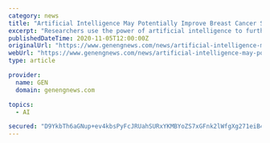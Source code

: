 ```yaml
---
category: news
title: "Artificial Intelligence May Potentially Improve Breast Cancer Screening"
excerpt: "Researchers use the power of artificial intelligence to further improve breast cancer screening mammograms, which may lead to improved detection."
publishedDateTime: 2020-11-05T12:00:00Z
originalUrl: "https://www.genengnews.com/news/artificial-intelligence-may-potentially-improve-breast-cancer-screening/"
webUrl: "https://www.genengnews.com/news/artificial-intelligence-may-potentially-improve-breast-cancer-screening/"
type: article

provider:
  name: GEN
  domain: genengnews.com

topics:
  - AI

secured: "D9YkbTh6aGNup+ev4kbsPyFcJRUahSURxYKMBYoZS7xGFnk2lWfgXg271eiB4aJpSmI87+ClPg4e5VRHUgULSm1RVA6bu+7mRrGGyjN+oldAD4aWs97PQ8ijVQjXlTlLZwekvyIFTAI82wmTcFw7YxPzhtedG6LFfUwsELKF8TL74viPZ6nnpCCDBIFtyT+4L9RSclWAodCmM43OWUQ39RgSx4dE4aOvNnr/ZSfXtf9nj6jLlQ54WflKEEDWiA7NAMY1uB9mlJcBxVXUtIfzPJcA8n6MTJfIYbr8FNiSxDIu3B1Y/rxyho24e/99wQOiVu4wsTC/3i5WdU/PtVnukiXVV2aniJVkX8Chm3LBgbk=;QwkeA3STScCnT9qdVWGY1g=="
---
```


